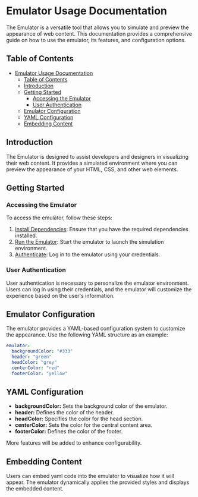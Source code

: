 # Emulator Usage Documentation

The Emulator is a versatile tool that allows you to simulate and preview the appearance of web content. This documentation provides a comprehensive guide on how to use the emulator, its features, and configuration options.

## Table of Contents

- [Emulator Usage Documentation](#emulator-usage-documentation)
  - [Table of Contents](#table-of-contents)
  - [Introduction](#introduction)
  - [Getting Started](#getting-started)
    - [Accessing the Emulator](#accessing-the-emulator)
    - [User Authentication](#user-authentication)
  - [Emulator Configuration](#emulator-configuration)
  - [YAML Configuration](#yaml-configuration)
  - [Embedding Content](#embedding-content)

## Introduction

The Emulator is designed to assist developers and designers in visualizing their web content. It provides a simulated environment where you can preview the appearance of your HTML, CSS, and other web elements.

## Getting Started

### Accessing the Emulator

To access the emulator, follow these steps:

1. [Install Dependencies](#install-dependencies): Ensure that you have the required dependencies installed.
2. [Run the Emulator](#run-the-emulator): Start the emulator to launch the simulation environment.
3. [Authenticate](#user-authentication): Log in to the emulator using your credentials.

### User Authentication

User authentication is necessary to personalize the emulator environment. Users can log in using their credentials, and the emulator will customize the experience based on the user's information.

## Emulator Configuration

The emulator provides a YAML-based configuration system to customize the appearance. Use the following YAML structure as an example:

```yaml
emulator:
  backgroundColor: "#333"
  header: "green"
  headColor: "grey"
  centerColor: "red"
  footerColor: "yellow"
```

## YAML Configuration

- **backgroundColor:** Sets the background color of the emulator.
- **header:** Defines the color of the header.
- **headColor:** Specifies the color for the head section.
- **centerColor:** Sets the color for the central content area.
- **footerColor:** Defines the color of the footer.


More features will be added to enhance configurability.


## Embedding Content

Users can embed yaml code into the emulator to visualize how it will appear. The emulator dynamically applies the provided styles and displays the embedded content.

